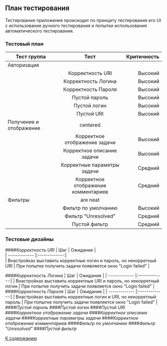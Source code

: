 ## План тестирования
Тестирование приложения проискодит по принциту тестирования его UI с использование ручного тестирования и попытки использования автоматического тестирования.

### Тестовый план

| Тест группа        | Тест           | Критичность |
| ------------- |:-------------:| -----:|
| Авторизация       |  |  |
|   | Корректность URI | Высокий |
|   | Корректность Логина | Высокий |
|   | Корректность Пароля | Высокий |
|   | Пустой пароль | Высокий |
|   | Пустой логин | Высокий |
|   | Пустой URI  | Высокий |
| Получение и отображение   | centered      |     |
|   | Корректное отображение задачи | Высокий |
|   | Корректное описание задачи | Высокий |
|   | Корректные параметры задачи | Средний |
|   | Корректное отображение комментариев | Средний |
| Фильтры | are neat      |   |
|   | Фильтр по умолчанию | Высокий |
|   | Фильтр "Unresolved" | Средний |
|   | Пустой фильтр | Средний |

### Тестовые дизайны

####_Корректность URI_
| Шаг | Ожидание |  
| ------------- |:-------------:|  
| Внастройках выставить корректные логин и пароль, но некорретный URI  | При попытке получить задачи появляется окно "Login failed" |  


####_Корректность Логина_
| Шаг        | Ожидание           | 
| ------------- |:-------------:|
| Внастройках выставить корректные URI и пароль, но некорретный логин       | При попытке получить задачи появляется окно "Login failed" |
####_Корректность Пароля_
| Шаг        | Ожидание           | 
| ------------- |:-------------:|
| Внастройках выставить корректные логин и URI, но некорретный пароль       | При попытке получить задачи появляется окно "Login failed" |
####_Пустой пароль_
####_Пустой логин_ 
####_Пустой URI_
####_Корректное отображение задачи_
####_Корректное описание задачи_
####_Корректные параметры задачи_
####_Корректное отображение комментариев_
####_Фильтр по умолчанию_
####_Фильтр "Unresolved"_
####_Пустой фильтр_


[К содержанию](./index.md)
